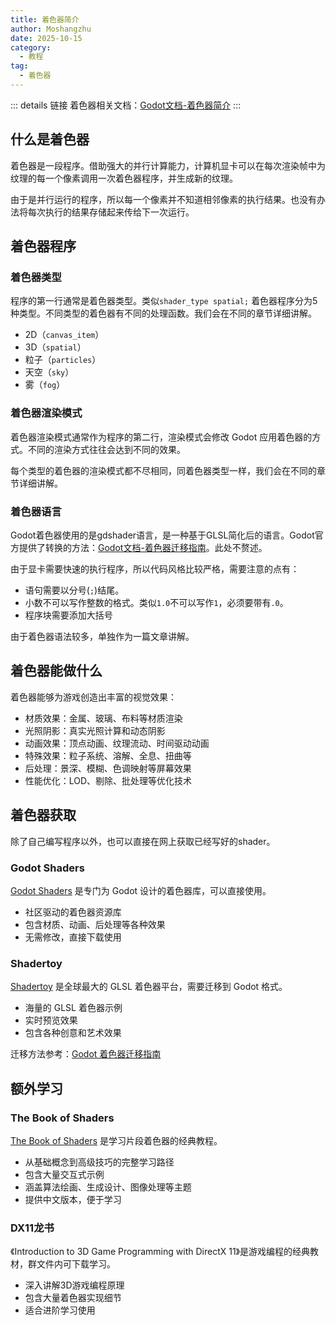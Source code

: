 ```yaml
---
title: 着色器简介
author: Moshangzhu
date: 2025-10-15
category:
  - 教程
tag:
  - 着色器
---
```


::: details 链接
着色器相关文档：[Godot文档-着色器简介](https://docs.godotengine.org/zh-cn/4.x/tutorials/shaders/introduction_to_shaders.html#)
:::

## 什么是着色器

着色器是一段程序。借助强大的并行计算能力，计算机显卡可以在每次渲染帧中为纹理的每一个像素调用一次着色器程序，并生成新的纹理。

由于是并行运行的程序，所以每一个像素并不知道相邻像素的执行结果。也没有办法将每次执行的结果存储起来传给下一次运行。

<!-- more -->

## 着色器程序

### 着色器类型

程序的第一行通常是着色器类型。类似`shader_type spatial;`
着色器程序分为5种类型。不同类型的着色器有不同的处理函数。我们会在不同的章节详细讲解。

- 2D（`canvas_item`）
- 3D（`spatial`）
- 粒子（`particles`）
- 天空（`sky`）
- 雾（`fog`）

### 着色器渲染模式

着色器渲染模式通常作为程序的第二行，渲染模式会修改 Godot 应用着色器的方式。不同的渲染方式往往会达到不同的效果。

每个类型的着色器的渲染模式都不尽相同，同着色器类型一样，我们会在不同的章节详细讲解。

### 着色器语言

Godot着色器使用的是gdshader语言，是一种基于GLSL简化后的语言。Godot官方提供了转换的方法：[Godot文档-着色器迁移指南](https://docs.godotengine.org/zh-cn/4.x/tutorials/shaders/converting_glsl_to_godot_shaders.html#doc-converting-glsl-to-godot-shaders)。此处不赘述。

由于显卡需要快速的执行程序，所以代码风格比较严格，需要注意的点有：

- 语句需要以分号(`;`)结尾。
- 小数不可以写作整数的格式。类似`1.0`不可以写作`1`，必须要带有`.0`。
- 程序块需要添加大括号

由于着色器语法较多，单独作为一篇文章讲解。

## 着色器能做什么

着色器能够为游戏创造出丰富的视觉效果：

- 材质效果：金属、玻璃、布料等材质渲染
- 光照阴影：真实光照计算和动态阴影
- 动画效果：顶点动画、纹理流动、时间驱动动画
- 特殊效果：粒子系统、溶解、全息、扭曲等
- 后处理：景深、模糊、色调映射等屏幕效果
- 性能优化：LOD、剔除、批处理等优化技术

## 着色器获取

除了自己编写程序以外，也可以直接在网上获取已经写好的shader。

### Godot Shaders
[Godot Shaders](https://godotshaders.com/) 是专门为 Godot 设计的着色器库，可以直接使用。

- 社区驱动的着色器资源库
- 包含材质、动画、后处理等各种效果
- 无需修改，直接下载使用

### Shadertoy
[Shadertoy](https://www.shadertoy.com/) 是全球最大的 GLSL 着色器平台，需要迁移到 Godot 格式。

- 海量的 GLSL 着色器示例
- 实时预览效果
- 包含各种创意和艺术效果

迁移方法参考：[Godot 着色器迁移指南](https://docs.godotengine.org/zh-cn/4.x/tutorials/shaders/converting_glsl_to_godot_shaders.html)

## 额外学习

### The Book of Shaders
[The Book of Shaders](https://thebookofshaders.com/?lan=ch) 是学习片段着色器的经典教程。

- 从基础概念到高级技巧的完整学习路径
- 包含大量交互式示例
- 涵盖算法绘画、生成设计、图像处理等主题
- 提供中文版本，便于学习

### DX11龙书
《Introduction to 3D Game Programming with DirectX 11》是游戏编程的经典教材，群文件内可下载学习。

- 深入讲解3D游戏编程原理
- 包含大量着色器实现细节
- 适合进阶学习使用

